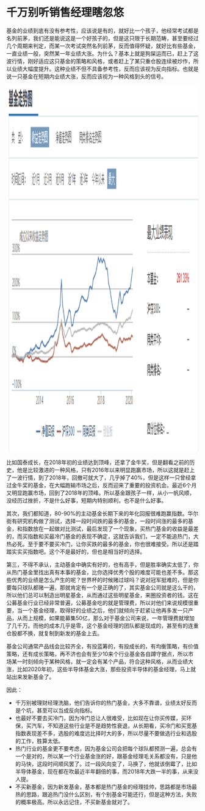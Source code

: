 # 千万别听销售经理瞎忽悠

基金的业绩到底有没有参考性，应该说是有的，就好比一个孩子，他经常考试都是名列前茅，我们还是能说这是一个好孩子的，但是这只限于长期范畴，甚至要经过几个周期来判定，而某一次考试突然名列前茅，反而值得怀疑，就好比有些基金，一直业绩一般，突然某一年业绩大涨。为什么？基本上就是狗屎运而已，赶上了这波行情，刚好适应这只基金的策略和风格，或者赶上了某只重仓股连续被炒作，所以业绩大幅度提升。这种业绩不但不具备参考性，反而应该视为反向指标。也就是说一只基金在短期内业绩大涨，反而应该视为一种风格到头的信号。

<div align=center>
	<img width = '1280' height ='960' src ="../assets/invest/6-1.png" alt="国泰成长"/>
</div>

比如国泰成长，在2018年初的业绩达到顶峰，还拿了金牛奖，但是翻看之前的历史，他是比较激进的一种风格，只有2016年以来明显跑赢市场，所以这就是赶上了一波行情，到了2018年，回撤可就大了，几乎掉了40%，但是这样一只曾经拿过金牛奖的基金，在大幅跑输市场之后，反而迎来了重要的投资机会。最近6个月又明显跑赢市场，回到了2018年的顶峰。所以基金跟孩子一样，从小一帆风顺，没经历过挫折，不是什么好事，短期内特别顺利，也不是什么好事。

其次，我们都知道，80-90%的主动基金长期下来的年化回报很难跑赢指数。华尔街有研究机构做了测试，选择一段时间跌的最多的基金，一段时间涨的最多的基金，和指数放在一起做对比测试，最后发现了一个现象，买热门基金的收益是最差的，而买指数和买最冷门基金的表现不确定，这就告诉我们，一定不能追热门，大热必死。至于要不要买冷门，让你买跌的最多的基金，你也很难接受。所以还是踏踏实实买指数吧。这个不是最好的，但也是相当好的选择。

第三，不得不承认，主动基金中确实有好的，也有高手，但是胜率确实太低了，你从热门基金里找出真有本事的基金，比你选择优秀个股的难度可能也差不多。那这些优秀的业绩是怎么产生的呢？世界杯的时候赌过球吗？说对冠军挺难的，但是你要每只球队都赌一遍，那就肯定有一个是正确的了，其实基金公司就是这么干的，所以他们总可以制造出明星基金，从而通过这些明星基金，来圈投资者的钱。这在公募基金行业已经非常普遍，公募基金吃的就是管理费，所以对他们来说规模很重要，当一个基金经理，取得好的业绩之后，他们就倾向于赶紧让他再多发一只产品，从而上规模，如果能募集50亿，那么对于基金公司来说，一年管理费就增加了几千万。而他的成本几乎是零，这个基金经理的团队都是现成的，甚至有的连重仓股都不换，就复制到新发的基金上去。

基金公司通常产品线会比较齐全，有投蓝筹的，有投成长的，有均衡策略，有价值策略，还有成长策略，再不济也会有至少10来个行业基金各自蹲守据点，所以市场某一时刻倾向于某种风格，就一定会有某个产品，符合这种风格，从而业绩大涨，比如2020年初，这些半导体基金大涨，那些投资半导体的基金经理，马上就站出来发新基金了。

因此：

* 千万别被理财经理洗脑，他们告诉你的热门基金，大多不靠谱，业绩太好反而是个坑，甚至可以当成反向指标。
* 也最好不要去买冷门，因为冷门总让人很难受，比如现在让你买传媒，买环保，买汽车，不知道这些行业是不是趋势性衰退，从长期看，买冷门和买宽基指数表现差不多，选股的难度远比择时大的多，所以尽量不要做选行业和选股的工作，胜算太低。
* 热门行业的基金更不要考虑，因为基金公司会把每个球队都预测一遍，总会有一个是对的，所以某一个行业基金涨的好，跟基金经理毛关系都没有，只是他的马快，这段时间顺风罢了。过一段风向变了，马换了，他就该倒霉了，比如半导体基金，现在都在吹最近半年翻倍的事，而2018年大跌一半的事，从来没人提。
* 不买新基金，因为新发基金，基本都是热门基金的经理挂帅，思路都是市场最热的思路，跟追热门没什么区别，有个别基金可能还行，但是这种方法，失败的概率极高。所以永远记住，不买新基金就对了。